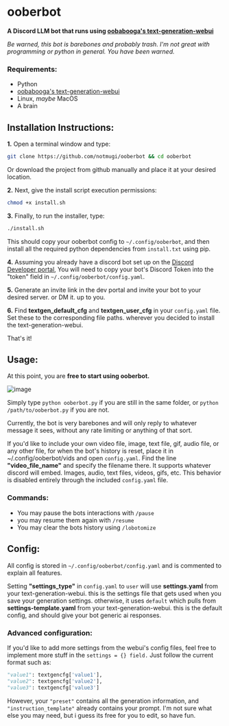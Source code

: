 # ooberbot
__A Discord LLM bot that runs using [oobabooga's text-generation-webui](https://github.com/oobabooga/text-generation-webui)__

*Be warned, this bot is barebones and probably trash. I'm not great with programming or python in general. You have been warned.*

### Requirements:
- Python
- [oobabooga's text-generation-webui](https://github.com/oobabooga/text-generation-webui)
- Linux, *maybe* MacOS
- A brain
## Installation Instructions:
**1.** Open a terminal window and type:

```bash 
git clone https://github.com/notmugi/ooberbot && cd ooberbot
```
Or download the project from github manually and place it at your desired location.

 **2.** Next, give the install script execution permissions:
```bash
chmod +x install.sh
```
**3.** Finally, to run the installer, type:
```bash
./install.sh
```

This should copy your ooberbot config to `~/.config/ooberbot`, and then install all the required python dependencies from `install.txt` using pip.

**4.** Assuming you already have a discord bot set up on the [Discord Developer portal](https://discord.com/developers/applications),
You will need to copy your bot's Discord Token into the "token" field in `~/.config/ooberbot/config.yaml`. 

**5.** Generate an invite link in the dev portal and invite your bot to your desired server. or DM it. up to you.

**6.** Find **textgen_default_cfg** and **textgen_user_cfg** in your `config.yaml` file. Set these to the corresponding 
file paths. wherever you decided to install the text-generation-webui.

That's it!

## Usage:

At this point, you are **free to start using ooberbot.**

![image](https://github.com/notmugi/ooberbot/assets/12789510/bd601350-af74-4718-8d9f-517e8915b029)


Simply type `python ooberbot.py` if you are still in the same folder, or `python /path/to/ooberbot.py` if you are not.

Currently, the bot is very barebones and will only reply to whatever message it sees, without any rate limiting or anything of that sort.

If you'd like to include your own video file, image, text file, gif, audio file, or any other file, for when the bot's history is reset, place it in ~/.config/ooberbot/vids and open `config.yaml`.
Find the line **"video_file_name"** and specify the filename there.
It supports whatever discord will embed. Images, audio, text files, videos, gifs, etc.  This behavior is disabled entirely through the included `config.yaml` file.

### Commands:
- You may pause the bots interactions with `/pause`
- you may resume them again with `/resume`
- You may clear the bots history using `/lobotomize`

## Config:

All config is stored in `~/.config/ooberbot/config.yaml` and is commented to explain all features.

Setting **"settings_type"** in `config.yaml` to `user` will use **settings.yaml** from your text-generation-webui. this is the settings file that gets used when you save your generation settings.
otherwise, it uses `default` which pulls from **settings-template.yaml** from your text-generation-webui. this is the default config, and should give your bot generic ai responses.

### Advanced configuration: 
If you'd like to add more settings from the webui's config files, feel free to implement more stuff in the `settings = {} field.` Just follow the current format such as: 
```python
"value1": textgencfg['value1'],
"value2": textgencfg['value2'],
"value3": textgencfg['value3']
```
However, your `"preset"` contains all the generation information, and `"instruction_template"` already contains your prompt. I'm not 
sure what else you may need, but i guess its free for you to edit, so have fun.
